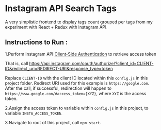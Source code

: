 # Instagram API Search Tags

A very simplistic frontend to display tags count grouped per tags from my experiment with React + Redux with Instagram API.


## Instructions to Run :

1.Perform Instagram API [Client-Side Authentication](https://www.instagram.com/developer/authentication/) to retrieve access token

That is, call https://api.instagram.com/oauth/authorize/?client_id=CLIENT-ID&redirect_uri=REDIRECT-URI&response_type=token

Replace `CLIENT-ID` with the client ID located within this `config.js` in this project folder.
Redirect URI used for this example is `https://google.com`.
After the call, if successful, redirection will happen to `https://www.google.com/#access_token={XYZ}`, where `XYZ` is the access token.

2.Assign the access token to variable within `config.js` in this project, to variable `INSTA_ACCESS_TOKEN`.

3.Navigate to root of this project, call `npm start`.



